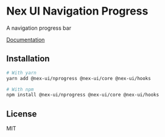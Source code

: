 # Nex UI Navigation Progress

A navigation progress bar

[Documentation](https://nex-ui.dev/)

## Installation

```bash
# With yarn
yarn add @nex-ui/nprogress @nex-ui/core @nex-ui/hooks

# With npm
npm install @nex-ui/nprogress @nex-ui/core @nex-ui/hooks
```

## License

MIT
